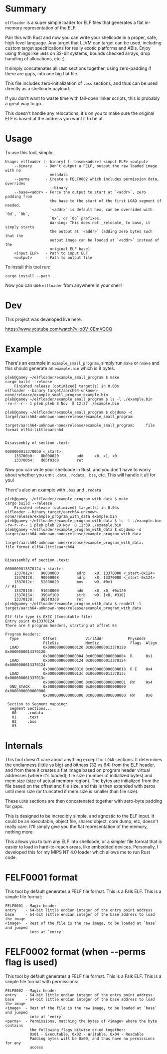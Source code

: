 # Summary

`elfloader` is a super simple loader for ELF files that generates a flat
in-memory representation of the ELF.

Pair this with Rust and now you can write your shellcode in a proper, safe,
high-level language. Any target that LLVM can target can be used, including
custom target specifications for really exotic platforms and ABIs. Enjoy using
things like `u64`s on 32-bit systems, bounds checked arrays, drop handling of
allocations, etc :)

It simply concatenates all `LOAD` sections together, using zero-padding if
there are gaps, into one big flat file.

This file includes zero-initialization of `.bss` sections, and thus can be used
directly as a shellcode payload.

If you don't want to waste time with fail-open linker scripts, this is probably
a great way to go.

This doesn't handle any relocations, it's on you to make sure the original ELF
is based at the address you want it to be at.

# Usage

To use this tool, simply:

```
Usage: elfloader [--binary] [--base=<addr>] <input ELF> <output>
    --binary      - Don't output a FELF, output the raw loaded image with no
                    metadata
    --perms       - Create a FELF0002 which includes permission data, overrides
                    --binary
    --base=<addr> - Force the output to start at `<addr>`, zero padding from
                    the base to the start of the first LOAD segment if needed.
                    `<addr>` is default hex, can be overrided with `0d`, `0b`,
                    `0x`, or `0o` prefixes.
                    Warning: This does not _relocate_ to base, it simply starts
                    the output at `<addr>` (adding zero bytes such that the
                    output image can be loaded at `<addr>` instead of the
                    original ELF base)
    <input ELF>   - Path to input ELF
    <output>      - Path to output file
```

To install this tool run:

`cargo install --path .`

Now you can use `elfloader` from anywhere in your shell!

# Dev

This project was developed live here:

https://www.youtube.com/watch?v=x0V-CEmXQCQ

# Example

There's an example in `example_small_program`, simply run `make` or `nmake`
and this should generate an `example.bin` which is 8 bytes.

```
pleb@gamey ~/elfloader/example_small_program $ make
cargo build --release
    Finished release [optimized] target(s) in 0.03s
elfloader --binary target/aarch64-unknown-none/release/example_small_program example.bin
pleb@gamey ~/elfloader/example_small_program $ ls -l ./example.bin 
-rw-r--r-- 1 pleb pleb 8 Nov  8 12:27 ./example.bin

pleb@gamey ~/elfloader/example_small_program $ objdump -d target/aarch64-unknown-none/release/example_small_program

target/aarch64-unknown-none/release/example_small_program:     file format elf64-littleaarch64


Disassembly of section .text:

00000000133700b0 <_start>:
    133700b0:   8b000020        add     x0, x1, x0
    133700b4:   d65f03c0        ret
```

Now you can write your shellcode in Rust, and you don't have to worry about
whether you emit `.data`, `.rodata`, `.bss`, etc. This will handle it all for
you!

There's also an example with `.bss` and `.rodata`

```
pleb@gamey ~/elfloader/example_program_with_data $ make
cargo build --release
    Finished release [optimized] target(s) in 0.04s
elfloader --binary target/aarch64-unknown-none/release/example_program_with_data example.bin
pleb@gamey ~/elfloader/example_program_with_data $ ls -l ./example.bin
-rw-r--r-- 1 pleb pleb 29 Nov  8 12:39 ./example.bin
pleb@gamey ~/elfloader/example_program_with_data $ objdump -d target/aarch64-unknown-none/release/example_program_with_data

target/aarch64-unknown-none/release/example_program_with_data:     file format elf64-littleaarch64


Disassembly of section .text:

0000000013370124 <_start>:
    13370124:   90000000        adrp    x0, 13370000 <_start-0x124>
    13370128:   90000008        adrp    x8, 13370000 <_start-0x124>
    1337012c:   52800029        mov     w9, #0x1                        // #1
    13370130:   91048000        add     x0, x0, #0x120
    13370134:   3904f109        strb    w9, [x8, #316]
    13370138:   d65f03c0        ret
pleb@gamey ~/elfloader/example_program_with_data $ readelf -l target/aarch64-unknown-none/release/example_program_with_data

Elf file type is EXEC (Executable file)
Entry point 0x13370124
There are 4 program headers, starting at offset 64

Program Headers:
  Type           Offset             VirtAddr           PhysAddr
                 FileSiz            MemSiz              Flags  Align
  LOAD           0x0000000000000120 0x0000000013370120 0x0000000013370120
                 0x0000000000000004 0x0000000000000004  R      0x1
  LOAD           0x0000000000000124 0x0000000013370124 0x0000000013370124
                 0x0000000000000018 0x0000000000000018  R E    0x4
  LOAD           0x000000000000013c 0x000000001337013c 0x000000001337013c
                 0x0000000000000000 0x0000000000000001  RW     0x4
  GNU_STACK      0x0000000000000000 0x0000000000000000 0x0000000000000000
                 0x0000000000000000 0x0000000000000000  RW     0x0

 Section to Segment mapping:
  Segment Sections...
   00     .rodata 
   01     .text 
   02     .bss 
   03     
```

# Internals

This tool doesn't care about anything except for `LOAD` sections. It determines
the endianness (little vs big) and bitness (32 vs 64) from the ELF header,
and from there it creates a flat image based on program header virtual
addresses (where it's loaded), file size (number of initialized bytes) and
mem size (size of actual memory region). The bytes are initialized from the
file based on the offset and file size, and this is then extended with zeros
until mem size (or truncated if mem size is smaller than file size).

These `LOAD` sections are then concatenated together with zero-byte padding
for gaps.

This is designed to be incredibly simple, and agnostic to the ELF input. It
could be an executable, object file, shared object, core dump, etc, doesn't
really care. It'll simply give you the flat representation of the memory,
nothing more.

This allows you to turn any ELF into shellcode, or a simpler file format that
is easier to load in hard-to-reach areas, like embedded devices. Personally,
I developed this for my MIPS NT 4.0 loader which allows me to run Rust code.

# FELF0001 format

This tool by default generates a FELF file format. This is a Falk ELF. This
is a simple file format:

```
FELF0001 - Magic header
entry    - 64-bit little endian integer of the entry point address
base     - 64-bit little endian integer of the base address to load the image
<image>  - Rest of the file is the raw image, to be loaded at `base` and jumped
           into at `entry`
```

# FELF0002 format (when --perms flag is used)

This tool by default generates a FELF file format. This is a Falk ELF. This
is a simple file format with permissions:

```
FELF0002 - Magic header
entry    - 64-bit little endian integer of the entry point address
base     - 64-bit little endian integer of the base address to load the image
<image>  - Rest of the file is the raw image, to be loaded at `base` and jumped
           into at `entry`
<perms>  - Permissions, matching the bytes of <image> where the byte contains
           the following flags bitwise or-ed together:
           0x01 - Executable, 0x02 - Writable, 0x04 - Readable
           Padding bytes will be 0x00, and thus have no permissions for any
           access
```

